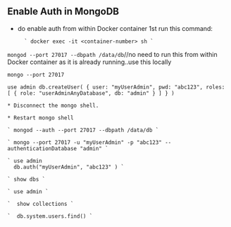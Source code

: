 ## Enable Auth in MongoDB

  - do enable auth from within Docker container 1st run this command:

          ` docker exec -it <container-number> sh `

  ` mongod --port 27017 --dbpath /data/db `//no need to run this from within Docker container as it is already running..use this locally

  ` mongo --port 27017 `

  ` use admin
    db.createUser(
      {
        user: "myUserAdmin",
        pwd: "abc123",
        roles: [ { role: "userAdminAnyDatabase", db: "admin" } ]
      }
    ) `

    * Disconnect the mongo shell.

    * Restart mongo shell

    ` mongod --auth --port 27017 --dbpath /data/db `

    ` mongo --port 27017 -u "myUserAdmin" -p "abc123" --authenticationDatabase "admin" `

    ` use admin
      db.auth("myUserAdmin", "abc123" ) `

    ` show dbs `

    ` use admin `

    `  show collections `

    `  db.system.users.find() `
